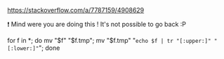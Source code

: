 
https://stackoverflow.com/a/7787159/4908629


❗ Mind were you are doing this ! It's not possible to go back :P 


for f in *; do mv "$f" "$f.tmp"; mv "$f.tmp" "`echo $f | tr "[:upper:]" "[:lower:]"`"; done



